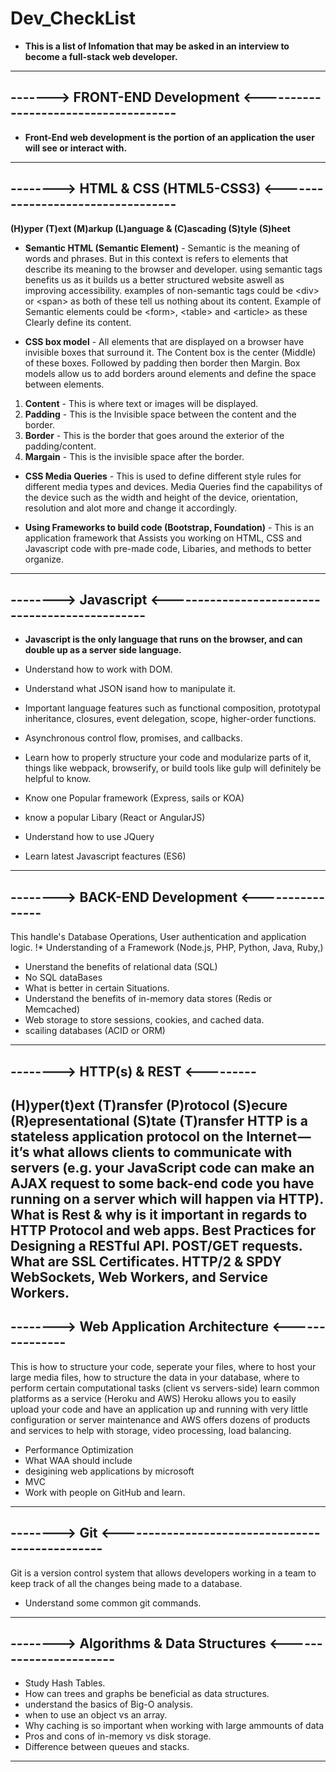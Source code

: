 # Dev_CheckList

* **This is a list of Infomation that may be asked in an interview to become a full-stack web developer.**

---------------------------------------------------------------------
-------> FRONT-END Development <-------------------------------------
---------------------------------------------------------------------

* **Front-End web development is the portion of an application the user will see or interact with.**
---------------------------------------------------------------------
--------> HTML & CSS (HTML5-CSS3) <---------------------------------- 
---------------------------------------------------------------------
**(H)yper (T)ext (M)arkup (L)anguage & (C)ascading (S)tyle (S)heet**

* **Semantic HTML (Semantic Element)** - Semantic is the meaning of words and phrases. But in this context is refers to elements
  that describe its meaning to the browser and developer. using semantic tags benefits us as it builds us a better structured                               website aswell as improving accessibility. examples of non-semantic tags could be \<div> or \<span> as both of these tell us    nothing about its content. Example of Semantic elements could be \<form>, \<table> and \<article> as these Clearly define its  content.

* **CSS box model** - All elements that are displayed on a browser have invisible boxes that surround it. The Content box is the center (Middle) of these boxes. Followed by padding then border then Margin. Box models allow us to add borders around elements and define the space between elements. 
1. **Content** - This is where text or images will be displayed.
2. **Padding** - This is the Invisible space between the content and the border.
3. **Border** -  This is the border that goes around the exterior of the padding/content.
4. **Margain** - This is the invisible space after the border. 


* **CSS Media Queries** - This is used to define different style rules for different media types and devices. Media Queries find the capabilitys of the device such as the width and height of the device, orientation, resolution and alot more and change it accordingly.

* **Using Frameworks to build code (Bootstrap, Foundation)** - This is an application framework that Assists you working on HTML, CSS and Javascript code with pre-made code, Libaries, and methods to better organize. 
---------------------------------------------------------------------
--------> Javascript <-----------------------------------------------
---------------------------------------------------------------------
* **Javascript is the only language that runs on the browser, and can double up as a server side language.**

* Understand how to work with DOM.

* Understand what JSON isand how to manipulate it.

* Important language features such as functional composition, prototypal inheritance, closures, event delegation, scope, higher-order functions.

* Asynchronous control flow, promises, and callbacks.

* Learn how to properly structure your code and modularize parts of it, things like webpack, browserify, or build tools like gulp will definitely be helpful to know.

* Know one Popular framework (Express, sails or KOA)

* know a popular Libary (React or AngularJS)

* Understand how to use JQuery

* Learn latest Javascript feactures (ES6)

------------------------------------------------
--------> BACK-END Development <----------------
------------------------------------------------
This handle's Database Operations, User authentication and application logic.
!* Understanding of a Framework (Node.js, PHP, Python, Java, Ruby,)
* Unerstand the benefits of relational data (SQL)
* No SQL dataBases
* What is better in certain Situations.
* Understand the benefits of in-memory data stores (Redis or Memcached)
* Web storage to store sessions, cookies, and cached data.
* scailing databases (ACID or ORM)
-----------------------------------
--------> HTTP(s) & REST <---------
-----------------------------------
(H)yper(t)ext (T)ransfer (P)rotocol (S)ecure
(R)epresentational (S)tate (T)ransfer
HTTP is a stateless application protocol on the Internet — it’s what allows clients to communicate with servers (e.g. your JavaScript code can make an AJAX request to some back-end code you have running on a server which will happen via HTTP).
What is Rest & why is it important in regards to HTTP Protocol and web apps.
Best Practices for Designing a RESTful API. POST/GET requests.
What are SSL Certificates.
HTTP/2 & SPDY
WebSockets, Web Workers, and Service Workers.
-------------------------------------------------------
--------> Web Application Architecture <---------------
-------------------------------------------------------
This is how to structure your code, seperate your files, 
where to host your large media files, how to structure the data
in your database, where to perform certain computational tasks (client vs servers-side)
learn common platforms as a service (Heroku and AWS)
Heroku allows you to easily upload your code and have an application up
and running with very little configuration or server maintenance and AWS offers
dozens of products and services to help with storage, video processing, load balancing.
* Performance Optimization
* What WAA should include
* desigining web applications by microsoft
* MVC
* Work with people on GitHub and learn.
---------------------------------------------------------------
--------> Git <------------------------------------------------
---------------------------------------------------------------
Git is a version control system that allows developers working in
a team to keep track of all the changes being made to a database.
* Understand some common git commands. 
---------------------------------------------------------------
--------> Algorithms & Data Structures <-----------------------
---------------------------------------------------------------
* Study Hash Tables.
* How can trees and graphs be beneficial as data structures.
* understand the basics of Big-O analysis.
* when to use an object vs an array.
* Why caching is so important when working with large ammounts of data
* Pros and cons of in-memory vs disk storage.
* Difference between queues and stacks. 
---------------------------------------------------------------



